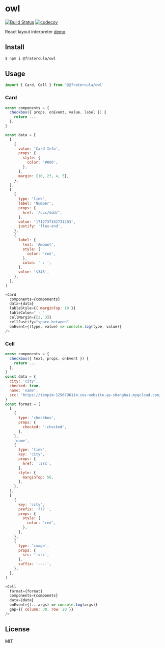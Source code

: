 # owl

[![Build Status](https://travis-ci.org/fratercula/owl.svg?branch=master)](https://travis-ci.org/fratercula/owl)
[![codecov](https://codecov.io/gh/fratercula/owl/branch/master/graph/badge.svg)](https://codecov.io/gh/fratercula/owl)

React layout interpreter [demo](https://fratercula.github.io/owl/)

## Install

```bash
$ npm i @fratercula/owl
```

## Usage

```js
import { Card, Cell } from '@@fratercula/owl'
```

### Card

```js
const components = {
  checkbox({ props, onEvent, value, label }) {
    return ...
  },
}

const data = [
  [
    {
      value: 'Card Info',
      props: {
        style: {
          color: '#000',
        },
      },
      margin: [10, 23, 4, 5],
    },
  ],
  [
    {
      type: 'link',
      label: 'Number',
      props: {
        href: '/ccc/ddd/',
      },
      value: '1712737182731283',
      justify: 'flex-end',
    },
    {
      label: {
        text: 'Amount',
        style: {
          color: 'red',
        },
        colon: ' : ',
      },
      value: '$345',
    },
  ],
]

<Card
  components={components}
  data={data}
  lableStyle={{ marginTop: 10 }}
  lableColon=" - "
  cellMargin={[2, 3]}
  cellJustify="space-between"
  onEvent={(type, value) => console.log(type, value)}
/>
```

### Cell

```js
const components = {
  checkbox({ text, props, onEvent }) {
    return ...
  },
}
const data = {
  city: 'city',
  checked: true,
  name: 'name',
  src: 'https://tempim-1256796114.cos-website.ap-shanghai.myqcloud.com/placeholder/70x70',
}
const format = [
  [
    {
      type: 'checkbox',
      props: {
        checked: ':checked',
      },
    },
    'name',
    {
      type: 'link',
      key: 'city',
      props: {
        href: ':src',
      },
      style: {
        marginTop: 50,
      },
    },
  ],
  [
    {
      key: 'city',
      prefix: '??? ',
      props: {
        style: {
          color: 'red',
        },
      },
    },
    {
      type: 'image',
      props: {
        src: ':src',
      },
      suffix: '----',
    },
  ],
]

<Cell
  format={format}
  components={componets}
  data={data}
  onEvent={(...args) => console.log(args)}
  gap={{ column: 30, row: 20 }}
/>
```

## License

MIT
